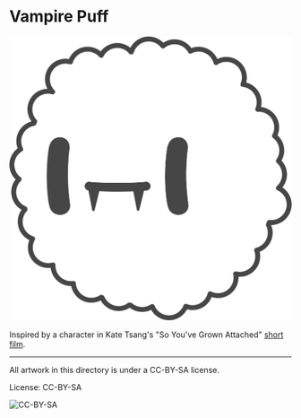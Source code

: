 Vampire Puff
===

![Vampire Puff](vampirepuff.png)

Inspired by a character in Kate Tsang's "So You've Grown Attached" [short film](https://www.youtube.com/watch?v=n8OKxZtJX5M&t=2m10s).

---

All artwork in this directory is under a CC-BY-SA license.

License: CC-BY-SA

![CC-BY-SA](/img/cc/thin/cc-by-sa-80x15.png)
